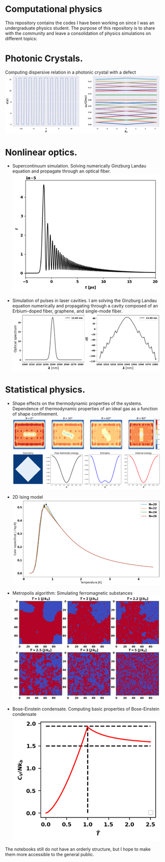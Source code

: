 # Computational physics
This repository contains the codes I have been working on since I was an undergraduate physics student. The purpose of this repository is to share with the community and leave a consolidation of physics simulations on different topics:

# Photonic Crystals.
Computing dispersive relation in a photonic crystal with a defect
![defect](https://github.com/EstebanM-98/University_codes/blob/main/Images/defect.png)


# Nonlinear optics.

- Supercontinuum simulation.
Solving numerically Ginzburg Landau equation and propagate through an optical fiber.
![pulse](https://github.com/EstebanM-98/University_codes/blob/main/Images/pulse_fiber.png)

- Simulation of pulses in laser cavities.
I am solving the Ginzburg Landau equation numerically and propagating through a cavity composed of an Erbium-doped fiber, graphene, and single-mode fiber.
![laser](https://github.com/EstebanM-98/University_codes/blob/main/Images/dual.png)

# Statistical physics.

- Shape effects on the thermodynamic properties of the systems.
Dependence of thermodynamic properties of an ideal gas as a function of shape confinement.
![density](https://github.com/EstebanM-98/University_codes/blob/main/Images/rotation.png)
![thermodynamic properties](https://github.com/EstebanM-98/University_codes/blob/main/Images/square_rotat.png)

- 2D Ising model
![heat_capacity](https://github.com/EstebanM-98/University_codes/blob/main/Images/Heat_capacity_ferro.png)

- Metropolis algorithm: Simulating ferromagnetic substances
![snapshots](https://github.com/EstebanM-98/University_codes/blob/main/Images/snapshots.png)
  
  
- Bose-Einstein condensate.
Computing basic properties of Bose-Einstein condensate
![bose](https://github.com/EstebanM-98/University_codes/blob/main/Images/heat_capacity.png)



The notebooks still do not have an orderly structure, but I hope to make them more accessible to the general public.
